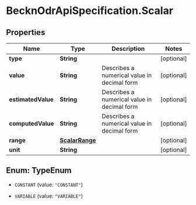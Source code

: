 # BecknOdrApiSpecification.Scalar

## Properties

Name | Type | Description | Notes
------------ | ------------- | ------------- | -------------
**type** | **String** |  | [optional] 
**value** | **String** | Describes a numerical value in decimal form | [optional] 
**estimatedValue** | **String** | Describes a numerical value in decimal form | [optional] 
**computedValue** | **String** | Describes a numerical value in decimal form | [optional] 
**range** | [**ScalarRange**](ScalarRange.md) |  | [optional] 
**unit** | **String** |  | [optional] 



## Enum: TypeEnum


* `CONSTANT` (value: `"CONSTANT"`)

* `VARIABLE` (value: `"VARIABLE"`)




